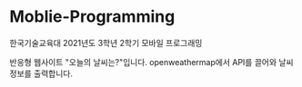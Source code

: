 # Moblie-Programming
한국기술교육대 2021년도 3학년 2학기 모바일 프로그래밍

반응형 웹사이트 "오늘의 날씨는?"입니다.
openweathermap에서 API를 끌어와 날씨 정보를 출력합니다.
